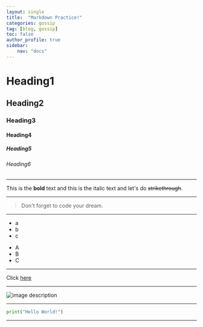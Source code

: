 ```yaml
---
layout: single
title:  "Markdown Practice!"
categories: gossip
tag: [blog, gossip]
toc: false
author_profile: true
sidebar:
    nav: "docs"
---
```


<!-- Heading -->
# Heading1
## Heading2
### Heading3
#### Heading4
##### Heading5
###### Heading6

<!--Line-->
---
<!--Text attributes-->
This is the **bold** text and this is the italic text and let's do ~~strikethrough~~. 

---
<!--Quote--->
>Don't forget to code your dream.

---
<!--Bullet list-->
* a
* b
* c
- A
- B
- C

---

<!--Link-->
Click [here](https://github.com/majorWallet)

---
<!--Image-->
![image description](https://pbs.twimg.com/profile_images/1414990564408262661/r6YemvF9_400x400.jpg)

---

<!-- Code -->

```Python
print("Hello World!")
```
---